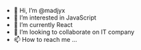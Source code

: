 - 👋 Hi, I’m @madjyx
- 👀 I’m interested in JavaScript
- 🌱 I’m currently React
- 💞️ I’m looking to collaborate on IT company
- 📫 How to reach me ...

<!---
madjyx/madjyx is a ✨ special ✨ repository because its `README.md` (this file) appears on your GitHub profile.
You can click the Preview link to take a look at your changes.
--->
